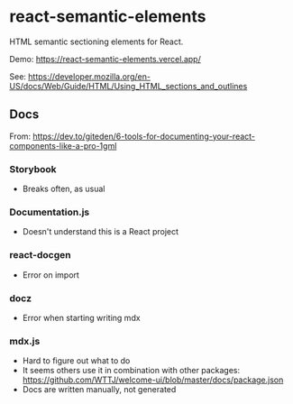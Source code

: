 # react-semantic-elements

HTML semantic sectioning elements for React.

Demo: https://react-semantic-elements.vercel.app/

See: https://developer.mozilla.org/en-US/docs/Web/Guide/HTML/Using_HTML_sections_and_outlines

## Docs

From: https://dev.to/giteden/6-tools-for-documenting-your-react-components-like-a-pro-1gml

### Storybook

- Breaks often, as usual

### Documentation.js

- Doesn't understand this is a React project

### react-docgen

- Error on import

### docz

- Error when starting writing mdx

### mdx.js

- Hard to figure out what to do
- It seems others use it in combination with other packages: https://github.com/WTTJ/welcome-ui/blob/master/docs/package.json
- Docs are written manually, not generated
